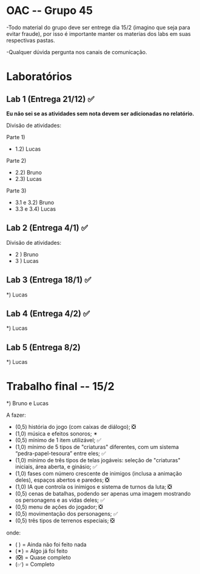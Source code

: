 # OAC -- Grupo 45

-Todo material do grupo deve ser entrege dia 15/2 (imagino que seja para evitar fraude), 
por isso é importante manter os materias dos labs em suas respectivas pastas.  

-Qualquer dúvida pergunta nos canais de comunicação.

# Laboratórios
Lab 1 (Entrega 21/12) ✅
-

**Eu não sei se as atividades sem nota devem ser adicionadas no relatório.**  

Divisão de atividades:

Parte 1)  
* 1.2) Lucas

Parte 2)
* 2.2) Bruno
* 2.3) Lucas


Parte 3)
* 3.1 e 3.2) Bruno 
* 3.3 e 3.4) Lucas

Lab 2 (Entrega 4/1) ✅
-

Divisão de atividades:

* 2 ) Bruno
* 3 ) Lucas

Lab 3 (Entrega 18/1) ✅
-

*) Lucas

Lab 4 (Entrega 4/2) ✅
-

*) Lucas

Lab 5 (Entrega 8/2)
-

*) Lucas

# Trabalho final -- 15/2

*) Bruno e Lucas

A fazer:
* (0,5) história do jogo (com caixas de diálogo); ❎
* (1,0) música e efeitos sonoros; ✴
* (0,5) mínimo de 1 item utilizável; ✅
* (1,0) mínimo de 5 tipos de "criaturas" diferentes, com um sistema “pedra-papel-tesoura” entre eles;  ✅
* (1,0) mínimo de três tipos de telas jogáveis: seleção de "criaturas" iniciais, área aberta, e ginásio; ✅
* (1,0) fases com número crescente de inimigos (inclusa a animação deles), espaços abertos e paredes; ❎
* (1,0) IA que controla os inimigos e sistema de turnos da luta; ❎
* (0,5) cenas de batalhas, podendo ser apenas uma imagem mostrando os personagens e as vidas deles;  ✅
* (0,5) menu de ações do jogador; ❎
* (0,5) movimentação dos personagens;  ✅
* (0,5) três tipos de terrenos especiais; ❎

onde:
* ( ) = Ainda não foi feito nada
* (✴) = Algo já foi feito
* (❎) = Quase completo
* (✅) = Completo
